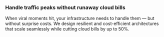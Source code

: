 ### Handle traffic peaks without runaway cloud bills

When viral moments hit, your infrastructure needs to handle them — but without
surprise costs. We design resilient and cost-efficient architectures that scale
seamlessly while cutting cloud bills by up to 50%.
